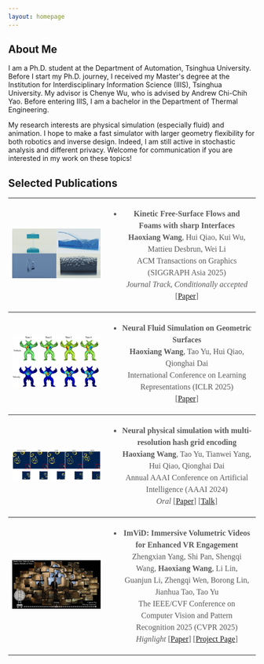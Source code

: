 ```yaml
---
layout: homepage
---
```


## About Me
I am a Ph.D. student at the Department of Automation, Tsinghua University. Before I start my Ph.D. journey, I received my Master's degree at the Institution for Interdisciplinary Information Science (IIIS), Tsinghua University. My advisor is Chenye Wu, who is advised by Andrew Chi-Chih Yao. Before entering IIIS, I am a bachelor in the Department of Thermal Engineering. 

My research interests are physical simulation (especially fluid) and animation. I hope to make a fast simulator with larger geometry flexibility for both robotics and inverse design. Indeed, I am still active in stochastic analysis and different privacy. Welcome for communication if you are interested in my work on these topics!


  
## Selected Publications
<table style="width:100%; border: none;">
   <tr>
    <th style="border-bottom: 0;color: #595959;font: 16.0px/1.5 Crimson Pro, serif;"><p align="center"><img src="./assets/img/sig.jpg" width="800"></p></th>
    <th style="border-bottom: 0;color: #595959;font: 16.0px/1.5 Crimson Pro, serif;"><ul><li><p><strong>Kinetic Free-Surface Flows and Foams with sharp Interfaces</strong><br>
    <strong>Haoxiang Wang</strong>, Hui Qiao, Kui Wu, Mattieu Desbrun, Wei Li<br>
    ACM Transactions on Graphics (SIGGRAPH Asia 2025)<br>
    <em>Journal Track, Conditionally accepted</em>
    [<a href="./assets/WWQDL25.pdf" target="_blank">Paper</a>]
    </p></li></ul></th>
  </tr>
  <tr>
    <th style="border-bottom: 0;color: #595959;font: 16.0px/1.5 Crimson Pro, serif;"><p align="center"><img src="./assets/img/NeuralFluid.jpg" width="800"></p></th>
    <th style="border-bottom: 0;color: #595959;font: 16.0px/1.5 Crimson Pro, serif;"><ul><li><p><strong>Neural Fluid Simulation on Geometric Surfaces</strong><br>
    <strong>Haoxiang Wang</strong>, Tao Yu, Hui Qiao, Qionghai Dai<br>
    International Conference on Learning Representations (ICLR 2025)<br>
    [<a href="https://openreview.net/forum?id=58lbAsXCoZ" target="_blank">Paper</a>]</p></li></ul></th>
  </tr>
  <tr>
    <th style="border-bottom: 0;color: #595959;font: 16.0px/1.5 Crimson Pro, serif;"><p align="center"><img src="./assets/img/ty.png" width="800"></p></th>
    <th style="border-bottom: 0;color: #595959;font: 16.0px/1.5 Crimson Pro, serif;"><ul><li><p><strong>Neural physical simulation with multi-resolution hash grid encoding</strong><br>
    <strong>Haoxiang Wang</strong>, Tao Yu, Tianwei Yang, Hui Qiao, Qionghai Dai<br>
    Annual AAAI Conference on Artificial Intelligence (AAAI 2024) <br><em>Oral</em>
    [<a href="https://ojs.aaai.org/index.php/AAAI/article/view/28349/28684" target="_blank">Paper</a>] [<a href="https://underline.io/lecture/92723-neural-physical-simulation-with-multi-resolution-hash-grid-encoding" target="_blank">Talk</a>]</p></li></ul></th>
  </tr>
  <tr>
    <th style="border-bottom: 0;color: #595959;font: 16.0px/1.5 Crimson Pro, serif;"><p align="center"><img src="./assets/img/ImVID.jpg" width="800"></p></th>
    <th style="border-bottom: 0;color: #595959;font: 16.0px/1.5 Crimson Pro, serif;"><ul><li><p><strong>ImViD: Immersive Volumetric Videos for Enhanced VR Engagement</strong><br>
    Zhengxian Yang, Shi Pan, Shengqi Wang, <strong>Haoxiang Wang</strong>, Li Lin, Guanjun Li, Zhengqi Wen, Borong Lin, Jianhua Tao, Tao Yu<br>
    The IEEE/CVF Conference on Computer Vision and Pattern Recognition 2025 (CVPR 2025)<br><em>Hignlight</em>
    [<a href="https://arxiv.org/pdf/2503.14359" target="_blank">Paper</a>] [<a href="https://yzxqh.github.io/ImViD/" target="_blank">Project Page</a>]</p></li></ul></th>
  </tr>
</table>


